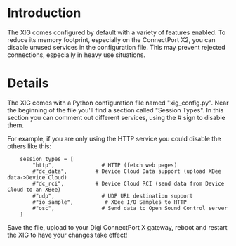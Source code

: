 # Introduction #

The XIG comes configured by default with a variety of features enabled. To reduce its memory footprint, especially on the ConnectPort X2, you can disable unused services in the configuration file. This may prevent rejected connections, especially in heavy use situations.


# Details #

The XIG comes with a Python configuration file named "xig\_config.py".  Near the beginning of the file you'll find a section called "Session Types".  In this section you can comment out different services, using the # sign to disable them.

For example, if you are only using the HTTP service you could disable the others like this:

```
    session_types = [
        "http",               # HTTP (fetch web pages)
        #"dc_data",         # Device Cloud Data support (upload XBee data->Device Cloud)
        #"dc_rci",          # Device Cloud RCI (send data from Device Cloud to an XBee)
        #"udp",               # UDP URL destination support
        #"io_sample",          # XBee I/O Samples to HTTP
        #"osc",               # Send data to Open Sound Control server
    ]
```

Save the file, upload to your Digi ConnectPort X gateway, reboot and restart the XIG to have your changes take effect!